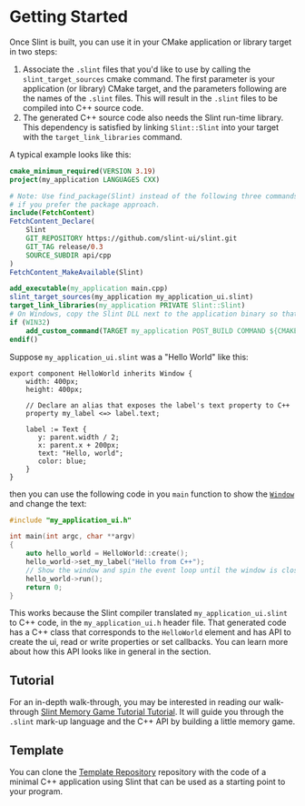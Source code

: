 # Getting Started

Once Slint is built, you can use it in your CMake application or library target in two steps:

1. Associate the `.slint` files that you'd like to use by calling the `slint_target_sources` cmake command. The first parameter is
   your application (or library) CMake target, and the parameters following are the names of the `.slint` files. This will result in the
   `.slint` files to be compiled into C++ source code.
2. The generated C++ source code also needs the Slint run-time library. This dependency is satisfied by linking `Slint::Slint`
   into your target with the `target_link_libraries` command.

A typical example looks like this:

```cmake
cmake_minimum_required(VERSION 3.19)
project(my_application LANGUAGES CXX)

# Note: Use find_package(Slint) instead of the following three commands,
# if you prefer the package approach.
include(FetchContent)
FetchContent_Declare(
    Slint
    GIT_REPOSITORY https://github.com/slint-ui/slint.git
    GIT_TAG release/0.3
    SOURCE_SUBDIR api/cpp
)
FetchContent_MakeAvailable(Slint)

add_executable(my_application main.cpp)
slint_target_sources(my_application my_application_ui.slint)
target_link_libraries(my_application PRIVATE Slint::Slint)
# On Windows, copy the Slint DLL next to the application binary so that it's found.
if (WIN32)
    add_custom_command(TARGET my_application POST_BUILD COMMAND ${CMAKE_COMMAND} -E copy $<TARGET_RUNTIME_DLLS:my_application> $<TARGET_FILE_DIR:my_application> COMMAND_EXPAND_LISTS)
endif()
```

Suppose `my_application_ui.slint` was a "Hello World" like this:

```slint,ignore
export component HelloWorld inherits Window {
    width: 400px;
    height: 400px;

    // Declare an alias that exposes the label's text property to C++
    property my_label <=> label.text;

    label := Text {
       y: parent.width / 2;
       x: parent.x + 200px;
       text: "Hello, world";
       color: blue;
    }
}
```

then you can use the following code in you `main` function to show the [`Window`](markdown/builtin_elements.md#window)
and change the text:

```cpp
#include "my_application_ui.h"

int main(int argc, char **argv)
{
    auto hello_world = HelloWorld::create();
    hello_world->set_my_label("Hello from C++");
    // Show the window and spin the event loop until the window is closed.
    hello_world->run();
    return 0;
}
```

This works because the Slint compiler translated `my_application_ui.slint` to C++ code, in the `my_application_ui.h`
header file. That generated code has a C++ class that corresponds to the `HelloWorld` element and has API to create
the ui, read or write properties or set callbacks. You can learn more about how this API looks like in general in the
[](generated_code.md) section.

## Tutorial

For an in-depth walk-through, you may be interested in reading our walk-through <a href="../tutorial/cpp">Slint Memory Game Tutorial Tutorial</a>.
It will guide you through the `.slint` mark-up language and the C++ API by building a little memory game.

## Template

You can clone the [Template Repository](https://github.com/slint-ui/slint-cpp-template) repository with
the code of a minimal C++ application using Slint that can be used as a starting point to your program.
